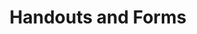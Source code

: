 ---
title: Handouts and Forms
display_title: Handouts and Forms
href: https://www.benefits.va.gov/gibill/handouts_forms.asp
order: 7
spoke: More Resources
private: true
---